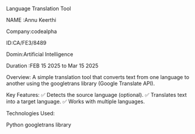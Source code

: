 Language Translation Tool

NAME :Annu Keerthi

Company:codealpha

ID:CA/FE3/8489

Domin:Artificial Intelligence

Duration :FEB 15 2025 to Mar 15 2025


Overview:
A simple translation tool that converts text from one language to another using the googletrans library (Google Translate API).

Key Features:
✅ Detects the source language (optional).
✅ Translates text into a target language.
✅ Works with multiple languages.

Technologies Used:

Python
googletrans library
